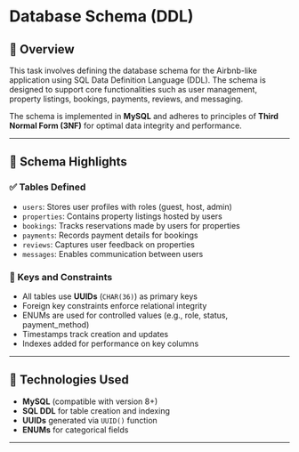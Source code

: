 # Database Schema (DDL)

## 📌 Overview
This task involves defining the database schema for the Airbnb-like application using SQL Data Definition Language (DDL). The schema is designed to support core functionalities such as user management, property listings, bookings, payments, reviews, and messaging.

The schema is implemented in **MySQL** and adheres to principles of **Third Normal Form (3NF)** for optimal data integrity and performance.

---

## 🧱 Schema Highlights

### ✅ Tables Defined
- `users`: Stores user profiles with roles (guest, host, admin)
- `properties`: Contains property listings hosted by users
- `bookings`: Tracks reservations made by users for properties
- `payments`: Records payment details for bookings
- `reviews`: Captures user feedback on properties
- `messages`: Enables communication between users

### 🔐 Keys and Constraints
- All tables use **UUIDs** (`CHAR(36)`) as primary keys
- Foreign key constraints enforce relational integrity
- ENUMs are used for controlled values (e.g., role, status, payment_method)
- Timestamps track creation and updates
- Indexes added for performance on key columns

---

## 🧮 Technologies Used
- **MySQL** (compatible with version 8+)
- **SQL DDL** for table creation and indexing
- **UUIDs** generated via `UUID()` function
- **ENUMs** for categorical fields

---
